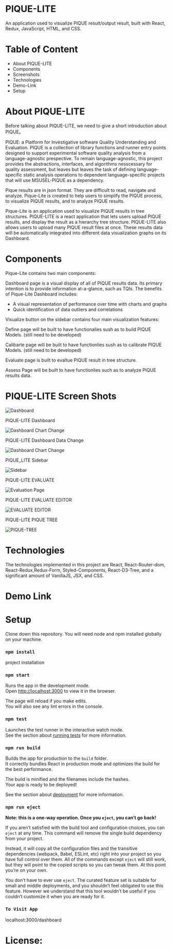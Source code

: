 # PIQUE-LITE

An application used to visualize PIQUE result/output result, built with React, Redux, JavaScript, HTML, and CSS.

# Table of Content
* About PIQUE-LITE
* Components
* Screenshots
* Technologies
* Demo-Link
* Setup


# About PIQUE-LITE

Before talking about PIQUE-LITE, we need to give a short introduction about PIQUE。

PIQUE: a Platform for Investigative software Quality Understanding and Evaluation. PIQUE is a collection of library functions and runner entry points designed to support experimental software quality analysis from a language-agnostic prespective. To remain language-agnostic, this project provides the abstractions, interfaces, and algorithms nesscessary for quality assessment, but leaves but leaves the task of defining language-specific static analysis operations to dependent language-specific projects that will use MSUSEL-PIQUE as a dependency. 

Pique results are in json format. They are difficult to read, navigate and analyze. Pique-Lite is created to help users to simplify the PIQUE process, to visualize PIQUE results, and to analyze PIQUE results. 

Pique-Lite is an application used to visualize PIQUE results in tree structures. PIQUE-LITE is a react application that lets users upload PIQUE results, and display the result as a hierarchy tree structure. PIQUE-LITE also allows users to upload many PIQUE result files at once. These results data will be automatically integrated into different data visualization graphs on its Dashboard. 

# Components

Pique-Lite contains two main components:

Dashboard page is a visual display of all of PIQUE results data. Its primary intention is to provide information at-a-glance, such as TQIs. The benefits of Pique-Lite Dashboard includes:

* A visual representation of performance over time with charts and graphs
* Quick identification of data outliers and correlations

Visualize button on the sidebar contains four main visualization features:

Define page will be built to have functionalies sush as to build PIQUE Models. (still need to be developed)

Calibarte page will be built to have functionlies sush as to calibrate PIQUE Models. (still need to be developed)

Evaluate page is built to evaltue PIQUE result in tree structure. 

Assess Page will be built to have functionlies such as to analyze PIQUE results data.


# PIQUE-LITE Screen Shots

![Dashboard](https://github.com/MSUSEL/Pique-Lite/blob/xuying_dev/public/images/Dashboard2.png)

PIQUE-LITE Dashboard

![Dashboard Chart Change](https://github.com/MSUSEL/Pique-Lite/blob/xuying_dev/public/images/Dashboard3.png)

PIQUE-LITE Dashboard Data Change

![Dashboard Chart Change](https://github.com/MSUSEL/Pique-Lite/blob/xuying_dev/public/images/Dashboard4.png)

PIQUE_LITE Sidebar

![Sidebar](https://github.com/MSUSEL/Pique-Lite/blob/xuying_dev/public/images/Sidebar.png)

PIQUE-LITE EVALUATE

![Evaluation Page](https://github.com/MSUSEL/Pique-Lite/blob/xuying_dev/public/images/evaluate.png)

PIQUE-LITE EVALUATE EDITOR

![EVALUATE EDITOR](https://github.com/MSUSEL/Pique-Lite/blob/xuying_dev/public/images/EditorBarFullView.png)

PIQUE-LITE PIQUE TREE

![PIQUE-TREE](https://github.com/MSUSEL/Pique-Lite/blob/xuying_dev/public/images/PiqueTree.png)

# Technologies

The technologies implemented in this project are React, React-Router-dom, React-Redux,Redux-Form, Styled-Components, React-D3-Tree, and a significant amount of VanillaJS, JSX, and CSS.

# Demo Link

# Setup

Clone down this repository. You will need node and npm installed globally on your machine.

### `npm install`

project installation

### `npm start`

Runs the app in the development mode.\
Open [http://localhost:3000](http://localhost:3000) to view it in the browser.

The page will reload if you make edits.\
You will also see any lint errors in the console.

### `npm test`

Launches the test runner in the interactive watch mode.\
See the section about [running tests](https://facebook.github.io/create-react-app/docs/running-tests) for more information.

### `npm run build`

Builds the app for production to the `build` folder.\
It correctly bundles React in production mode and optimizes the build for the best performance.

The build is minified and the filenames include the hashes.\
Your app is ready to be deployed!

See the section about [deployment](https://facebook.github.io/create-react-app/docs/deployment) for more information.

### `npm run eject`

**Note: this is a one-way operation. Once you `eject`, you can’t go back!**

If you aren’t satisfied with the build tool and configuration choices, you can `eject` at any time. This command will remove the single build dependency from your project.

Instead, it will copy all the configuration files and the transitive dependencies (webpack, Babel, ESLint, etc) right into your project so you have full control over them. All of the commands except `eject` will still work, but they will point to the copied scripts so you can tweak them. At this point you’re on your own.

You don’t have to ever use `eject`. The curated feature set is suitable for small and middle deployments, and you shouldn’t feel obligated to use this feature. However we understand that this tool wouldn’t be useful if you couldn’t customize it when you are ready for it.

### `To Visit App`

localhost:3000/dashboard

# License: 

